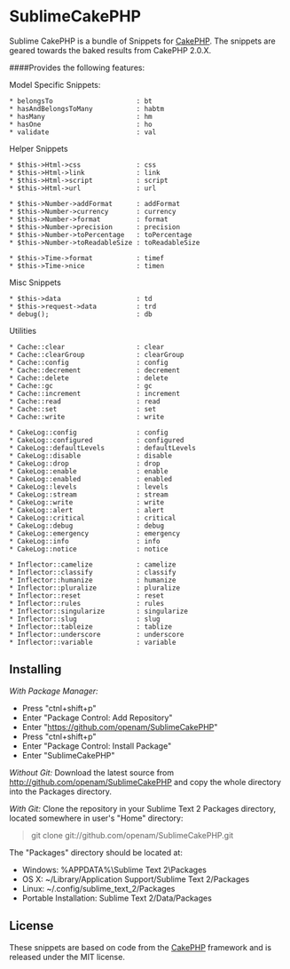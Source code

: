SublimeCakePHP
=================

Sublime CakePHP is a bundle of Snippets for [CakePHP](http://cakephp.org). The snippets are geared towards the baked results from CakePHP 2.0.X.

####Provides the following features:

Model Specific Snippets:

    * belongsTo                     : bt
    * hasAndBelongsToMany           : habtm
    * hasMany                       : hm
    * hasOne                        : ho
    * validate                      : val

Helper Snippets

    * $this->Html->css              : css
    * $this->Html->link             : link
    * $this->Html->script           : script
    * $this->Html->url              : url

    * $this->Number->addFormat      : addFormat
    * $this->Number->currency       : currency
    * $this->Number->format         : format
    * $this->Number->precision      : precision
    * $this->Number->toPercentage   : toPercentage
    * $this->Number->toReadableSize : toReadableSize

    * $this->Time->format           : timef
    * $this->Time->nice             : timen

Misc Snippets

    * $this->data                   : td
    * $this->request->data          : trd
    * debug();                      : db

Utilities

    * Cache::clear                  : clear
    * Cache::clearGroup             : clearGroup
    * Cache::config                 : config
    * Cache::decrement              : decrement
    * Cache::delete                 : delete
    * Cache::gc                     : gc
    * Cache::increment              : increment
    * Cache::read                   : read
    * Cache::set                    : set
    * Cache::write                  : write

    * CakeLog::config               : config
    * CakeLog::configured           : configured
    * CakeLog::defaultLevels        : defaultLevels
    * CakeLog::disable              : disable
    * CakeLog::drop                 : drop
    * CakeLog::enable               : enable
    * CakeLog::enabled              : enabled
    * CakeLog::levels               : levels
    * CakeLog::stream               : stream
    * CakeLog::write                : write
    * CakeLog::alert                : alert
    * CakeLog::critical             : critical
    * CakeLog::debug                : debug
    * CakeLog::emergency            : emergency
    * CakeLog::info                 : info
    * CakeLog::notice               : notice

    * Inflector::camelize           : camelize
    * Inflector::classify           : classify
    * Inflector::humanize           : humanize
    * Inflector::pluralize          : pluralize
    * Inflector::reset              : reset
    * Inflector::rules              : rules
    * Inflector::singularize        : singularize
    * Inflector::slug               : slug
    * Inflector::tableize           : tablize
    * Inflector::underscore         : underscore
    * Inflector::variable           : variable

Installing
----------

*With Package Manager:*

* Press "ctnl+shift+p"
* Enter "Package Control: Add Repository"
* Enter "https://github.com/openam/SublimeCakePHP"
* Press "ctnl+shift+p"
* Enter "Package Control: Install Package"
* Enter "SublimeCakePHP"

*Without Git:* Download the latest source from http://github.com/openam/SublimeCakePHP and copy the whole directory into the Packages directory.

*With Git:* Clone the repository in your Sublime Text 2 Packages directory, located somewhere in user's "Home" directory:

> git clone git://github.com/openam/SublimeCakePHP.git

The "Packages" directory should be located at:

* Windows:
    %APPDATA%\Sublime Text 2\Packages
* OS X:
    ~/Library/Application Support/Sublime Text 2/Packages
* Linux:
    ~/.config/sublime_text_2/Packages
* Portable Installation:
    Sublime Text 2/Data/Packages

License
-------
These snippets are based on code from the [CakePHP](http://cakephp.org) framework and is released under the MIT license.